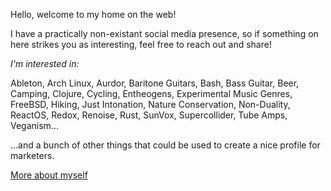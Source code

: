 Hello, welcome to my home on the web!

I have a practically non-existant social media presence, so if something on here strikes you as interesting, feel free to reach out and share!

_I'm interested in:_

Ableton, Arch Linux, Aurdor, Baritone Guitars, Bash, Bass Guitar, Beer, Camping, Clojure, Cycling, Entheogens, Experimental Music Genres, FreeBSD, Hiking, Just Intonation, Nature Conservation, Non-Duality, ReactOS, Redox, Renoise, Rust, SunVox, Supercollider, Tube Amps, Veganism...

...and a bunch of other things that could be used to create a nice profile for marketers.

[More about myself](/about)